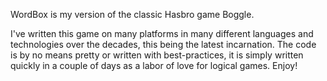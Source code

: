 WordBox is my version of the classic Hasbro game Boggle.

I've written this game on many platforms in many different languages and technologies over the decades, this being the latest incarnation. The code is by no means pretty or written with best-practices, it is simply written quickly in a couple of days as a labor of love for logical games. Enjoy!
